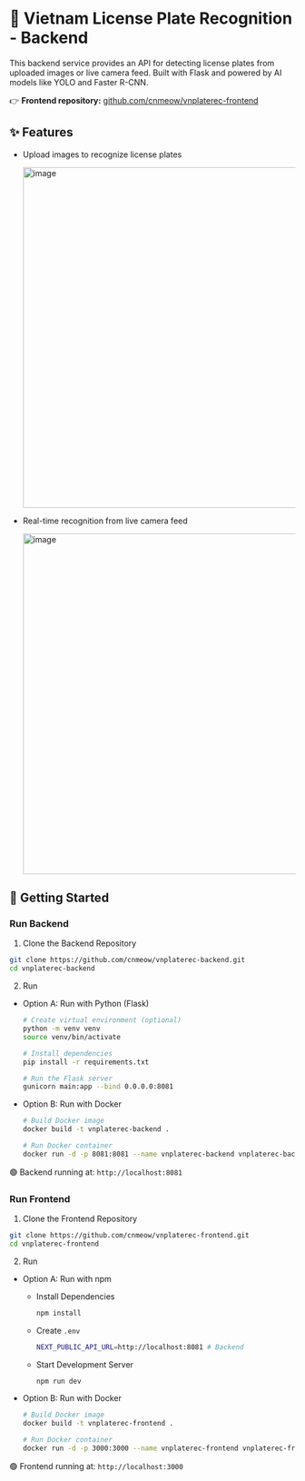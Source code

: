 # 🚗 Vietnam License Plate Recognition - Backend

This backend service provides an API for detecting license plates from uploaded images or live camera feed. Built with Flask and powered by AI models like YOLO and Faster R-CNN.

👉 **Frontend repository:** [github.com/cnmeow/vnplaterec-frontend](https://github.com/cnmeow/vnplaterec-frontend)

## ✨ Features

- Upload images to recognize license plates

  <img width="600" alt="image" src="https://github.com/user-attachments/assets/2c7e742f-776d-4e83-ae53-7cb76fc37834" />
- Real-time recognition from live camera feed

  <img width="600" alt="image" src="https://github.com/user-attachments/assets/3a3ab07e-7c94-4c5b-8842-10feafd537b4" />

## 🚀 Getting Started

### Run Backend
1. Clone the Backend Repository
```bash
git clone https://github.com/cnmeow/vnplaterec-backend.git
cd vnplaterec-backend
```

2. Run
- Option A: Run with Python (Flask)
  ```bash
  # Create virtual environment (optional)
  python -m venv venv
  source venv/bin/activate 
  
  # Install dependencies
  pip install -r requirements.txt
  
  # Run the Flask server
  gunicorn main:app --bind 0.0.0.0:8081
  ```

- Option B: Run with Docker
  ```bash
  # Build Docker image
  docker build -t vnplaterec-backend .

  # Run Docker container
  docker run -d -p 8081:8081 --name vnplaterec-backend vnplaterec-backend
  ```

🟢 Backend running at: `http://localhost:8081`

### Run Frontend
1. Clone the Frontend Repository
```bash
git clone https://github.com/cnmeow/vnplaterec-frontend.git
cd vnplaterec-frontend
```

2. Run
- Option A: Run with npm
  - Install Dependencies
    ```bash
    npm install
    ```
  - Create `.env`
    ```bash
    NEXT_PUBLIC_API_URL=http://localhost:8081 # Backend
    ```
  - Start Development Server
    ```bash
    npm run dev
    ```

- Option B: Run with Docker
  ```bash
  # Build Docker image
  docker build -t vnplaterec-frontend .

  # Run Docker container
  docker run -d -p 3000:3000 --name vnplaterec-frontend vnplaterec-frontend
  ```

🟢 Frontend running at: `http://localhost:3000`
